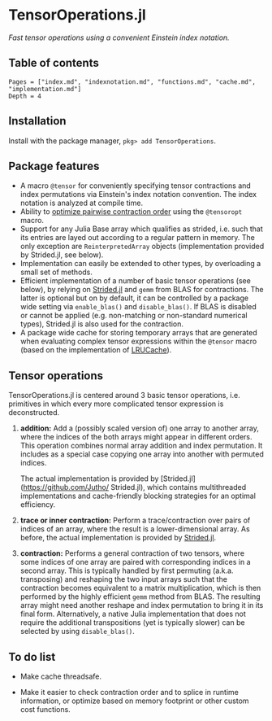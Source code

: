 # TensorOperations.jl

*Fast tensor operations using a convenient Einstein index notation.*

## Table of contents

```@contents
Pages = ["index.md", "indexnotation.md", "functions.md", "cache.md", "implementation.md"]
Depth = 4
```
## Installation

Install with the package manager, `pkg> add TensorOperations`.

## Package features

*   A macro `@tensor` for conveniently specifying tensor contractions and index permutations
    via Einstein's index notation convention. The index notation is analyzed at compile time.
*   Ability to [optimize pairwise contraction order](https://doi.org/10.1103/PhysRevE.90.033315)
    using the `@tensoropt` macro.
*   Support for any Julia Base array which qualifies as strided, i.e. such that its entries
    are layed out according to a regular pattern in memory. The only exception are `ReinterpretedArray`
    objects (implementation provided by Strided.jl, see below).
*   Implementation can easily be extended to other types, by overloading a small set of
    methods.
*   Efficient implementation of a number of basic tensor operations (see below), by relying
    on [Strided.jl](https://github.com/Jutho/Strided.jl) and `gemm` from BLAS for contractions.
    The latter is optional but on by default, it can be controlled by a package wide setting
    via `enable_blas()` and `disable_blas()`. If BLAS is disabled or cannot be applied (e.g.
    non-matching or non-standard numerical types), Strided.jl is also used for the contraction.
*   A package wide cache for storing temporary arrays that are generated when evaluating
    complex tensor expressions within the `@tensor` macro (based on the implementation of
    [LRUCache](https://github.com/JuliaCollections/LRUCache.jl)).

## Tensor operations

TensorOperations.jl is centered around 3 basic tensor operations, i.e. primitives in which
every more complicated tensor expression is deconstructed.

1.  **addition:** Add a (possibly scaled version of) one array to another array, where the
    indices of the both arrays might appear in different orders. This operation combines
    normal array addition and index permutation. It includes as a special case copying one
    array into another with permuted indices.

    The actual implementation is provided by [Strided.jl](https://github.com/Jutho/
    Strided.jl), which contains multithreaded implementations and cache-friendly blocking
    strategies for an optimal efficiency.

2.  **trace or inner contraction:** Perform a trace/contraction over pairs of indices of an
    array, where the result is a lower-dimensional array. As before, the actual
    implementation is provided by [Strided.jl](https://github.com/Jutho/Strided.jl).

3.  **contraction:** Performs a general contraction of two tensors, where some indices of
    one array are paired with corresponding indices in a second array. This is typically
    handled by first permuting (a.k.a. transposing) and reshaping the two input arrays such
    that the contraction becomes equivalent to a matrix multiplication, which is then
    performed by the highly efficient `gemm` method from BLAS. The resulting array might
    need another reshape and index permutation to bring it in its final form.
    Alternatively, a native Julia implementation that does not require the additional
    transpositions (yet is typically slower) can be selected by using `disable_blas()`.

## To do list

*   Make cache threadsafe.

*   Make it easier to check contraction order and to splice in runtime information, or
    optimize based on memory footprint or other custom cost functions.
